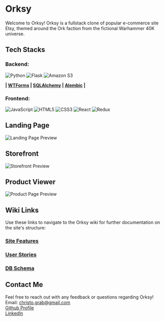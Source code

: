 # Orksy

Welcome to Orksy! Orksy is a fullstack clone of popular e-commerce site Etsy, themed around the Ork faction from the fictional Warhammer 40K universe.

## Tech Stacks

### Backend:
![Python](https://img.shields.io/badge/python-3670A0?style=for-the-badge&logo=python&logoColor=ffdd54)
![Flask](https://img.shields.io/badge/flask-%23000.svg?style=for-the-badge&logo=flask&logoColor=white)
![Amazon S3](https://img.shields.io/static/v1?style=for-the-badge&message=Amazon+S3&color=569A31&logo=Amazon+S3&logoColor=FFFFFF&label=)

**| [WTForms](https://wtforms.readthedocs.io/en/3.0.x/) | [SQLAlchemy](https://www.sqlalchemy.org/) | [Alembic](https://alembic.sqlalchemy.org/en/latest/) |**

### Frontend:
![JavaScript](https://img.shields.io/badge/javascript-%23323330.svg?style=for-the-badge&logo=javascript&logoColor=%23F7DF1E)
![HTML5](https://img.shields.io/badge/html5-%23E34F26.svg?style=for-the-badge&logo=html5&logoColor=white)
![CSS3](https://img.shields.io/badge/css3-%231572B6.svg?style=for-the-badge&logo=css3&logoColor=white)
![React](https://img.shields.io/badge/react-%2320232a.svg?style=for-the-badge&logo=react&logoColor=%2361DAFB)
![Redux](https://img.shields.io/badge/redux-%23593d88.svg?style=for-the-badge&logo=redux&logoColor=white)

## Landing Page
![Landing Page Preview](https://user-images.githubusercontent.com/108154848/205359099-9069abcf-71d8-4d05-a5a9-bdecc378df19.jpg)

## Storefront
![Storefront Preview](https://user-images.githubusercontent.com/108154848/205359149-5022c4c9-031f-49c9-984e-7ac3d9a92173.jpg)

## Product Viewer
![Product Page Preview](https://user-images.githubusercontent.com/108154848/205359185-c60ed489-84a3-493c-bbb6-86694bc8e950.jpg)

## Wiki Links
Use these links to navigate to the Orksy wiki for further documentation on the site's structure:

### [Site Features](https://github.com/ChristoGrab/orksy/wiki/Site-Features)
### [User Stories](https://github.com/ChristoGrab/orksy/wiki/User-Stories)
### [DB Schema](https://github.com/ChristoGrab/orksy/wiki/DB-Schema)

## Contact Me

Feel free to reach out with any feedback or questions regarding Orksy!
<br>
Email: christo.grab@gmail.com
<br>
[Github Profile](https://github.com/ChristoGrab) 
<br>
[LinkedIn](https://www.linkedin.com/in/christo-grabowski-894a82a6/)




